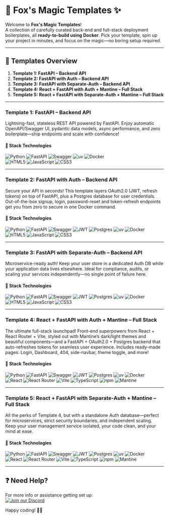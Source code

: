 # 🦊 Fox's Magic Templates ✨

Welcome to **Fox's Magic Templates**!  
A collection of carefully curated back-end and full-stack deployment boilerplates, all **ready-to-build using Docker**. Pick your template, spin up your project in minutes, and focus on the magic—no boring setup required.

---

## 🔮 Templates Overview

1. **Template 1: FastAPI – Backend API**  
2. **Template 2: FastAPI with Auth – Backend API**  
3. **Template 3: FastAPI with Separate-Auth – Backend API**  
4. **Template 4: React + FastAPI with Auth + Mantine – Full Stack**  
5. **Template 5: React + FastAPI with Separate-Auth + Mantine – Full Stack**  

---

### Template 1: FastAPI – Backend API  
Lightning-fast, stateless REST API powered by FastAPI. Enjoy automatic OpenAPI/Swagger UI, pydantic data models, async performance, and zero boilerplate—ship endpoints and scale with confidence!

#### 🚀 Stack Technologies  
![Python](https://img.shields.io/badge/python-3670A0?style=for-the-badge&logo=python&logoColor=ffdd54) ![FastAPI](https://img.shields.io/badge/FastAPI-005571?style=for-the-badge&logo=fastapi) ![Swagger](https://img.shields.io/badge/-Swagger-%23Clojure?style=for-the-badge&logo=swagger&logoColor=black) ![uv](https://img.shields.io/badge/uv-purple?style=for-the-badge&logo=uv&logoColor=%23DE5FE9) ![Docker](https://img.shields.io/badge/docker-%230db7ed.svg?style=for-the-badge&logo=docker&logoColor=white)  
![HTML5](https://img.shields.io/badge/html5-%23E34F26.svg?style=for-the-badge&logo=html5&logoColor=white) ![JavaScript](https://img.shields.io/badge/javascript-%23323330.svg?style=for-the-badge&logo=javascript&logoColor=%23F7DF1E) ![CSS3](https://img.shields.io/badge/CSS3-1572B6?style=for-the-badge&logo=css3&logoColor=white)

---

### Template 2: FastAPI with Auth – Backend API  
Secure your API in seconds! This template layers OAuth2.0 (JWT, refresh tokens) on top of FastAPI, plus a Postgres database for user credentials. Out-of-the-box signup, login, password-reset and token-refresh endpoints get you from zero to secure in one Docker command.

#### 🚀 Stack Technologies  
![Python](https://img.shields.io/badge/python-3670A0?style=for-the-badge&logo=python&logoColor=ffdd54) ![FastAPI](https://img.shields.io/badge/FastAPI-005571?style=for-the-badge&logo=fastapi) ![Swagger](https://img.shields.io/badge/-Swagger-%23Clojure?style=for-the-badge&logo=swagger&logoColor=black) ![JWT](https://img.shields.io/badge/JWT-black?style=for-the-badge&logo=JSON%20web%20tokens&logoColor=white) ![Postgres](https://img.shields.io/badge/postgres-%23316192.svg?style=for-the-badge&logo=postgresql&logoColor=white) ![uv](https://img.shields.io/badge/uv-purple?style=for-the-badge&logo=uv&logoColor=%23DE5FE9) ![Docker](https://img.shields.io/badge/docker-%230db7ed.svg?style=for-the-badge&logo=docker&logoColor=white)  
![HTML5](https://img.shields.io/badge/html5-%23E34F26.svg?style=for-the-badge&logo=html5&logoColor=white) ![JavaScript](https://img.shields.io/badge/javascript-%23323330.svg?style=for-the-badge&logo=javascript&logoColor=%23F7DF1E) ![CSS3](https://img.shields.io/badge/CSS3-1572B6?style=for-the-badge&logo=css3&logoColor=white)

---

### Template 3: FastAPI with Separate-Auth – Backend API  
Microservice-ready auth! Keep your user store in a dedicated Auth DB while your application data lives elsewhere. Ideal for compliance, audits, or scaling your services independently—no single point of failure here.

#### 🚀 Stack Technologies  
![Python](https://img.shields.io/badge/python-3670A0?style=for-the-badge&logo=python&logoColor=ffdd54) ![FastAPI](https://img.shields.io/badge/FastAPI-005571?style=for-the-badge&logo=fastapi) ![Swagger](https://img.shields.io/badge/-Swagger-%23Clojure?style=for-the-badge&logo=swagger&logoColor=black) ![JWT](https://img.shields.io/badge/JWT-black?style=for-the-badge&logo=JSON%20web%20tokens&logoColor=white) ![Postgres](https://img.shields.io/badge/postgres-%23316192.svg?style=for-the-badge&logo=postgresql&logoColor=white) ![uv](https://img.shields.io/badge/uv-purple?style=for-the-badge&logo=uv&logoColor=%23DE5FE9) ![Docker](https://img.shields.io/badge/docker-%230db7ed.svg?style=for-the-badge&logo=docker&logoColor=white)  
![HTML5](https://img.shields.io/badge/html5-%23E34F26.svg?style=for-the-badge&logo=html5&logoColor=white) ![JavaScript](https://img.shields.io/badge/javascript-%23323330.svg?style=for-the-badge&logo=javascript&logoColor=%23F7DF1E) ![CSS3](https://img.shields.io/badge/CSS3-1572B6?style=for-the-badge&logo=css3&logoColor=white)

---

### Template 4: React + FastAPI with Auth + Mantine – Full Stack  
The ultimate full-stack launchpad! Front-end superpowers from React + React Router + Vite, styled out with Mantine’s dark/light themes and beautiful components—and a FastAPI + OAuth2.0 + Postgres backend that auto-refreshes tokens for seamless user experience. Includes ready-made pages: Login, Dashboard, 404, side-navbar, theme toggle, and more!

#### 🚀 Stack Technologies  
![Python](https://img.shields.io/badge/python-3670A0?style=for-the-badge&logo=python&logoColor=ffdd54) ![FastAPI](https://img.shields.io/badge/FastAPI-005571?style=for-the-badge&logo=fastapi) ![Swagger](https://img.shields.io/badge/-Swagger-%23Clojure?style=for-the-badge&logo=swagger&logoColor=black) ![JWT](https://img.shields.io/badge/JWT-black?style=for-the-badge&logo=JSON%20web%20tokens&logoColor=white) ![Postgres](https://img.shields.io/badge/postgres-%23316192.svg?style=for-the-badge&logo=postgresql&logoColor=white) ![uv](https://img.shields.io/badge/uv-purple?style=for-the-badge&logo=uv&logoColor=%23DE5FE9) ![Docker](https://img.shields.io/badge/docker-%230db7ed.svg?style=for-the-badge&logo=docker&logoColor=white)  
![React](https://img.shields.io/badge/react-%2320232a.svg?style=for-the-badge&logo=react&logoColor=%2361DAFB) ![React Router](https://img.shields.io/badge/React_Router-CA4245?style=for-the-badge&logo=react-router&logoColor=white) ![Vite](https://img.shields.io/badge/vite-%23646CFF.svg?style=for-the-badge&logo=vite&logoColor=white) ![TypeScript](https://img.shields.io/badge/typescript-%23007ACC.svg?style=for-the-badge&logo=typescript&logoColor=white) ![npm](https://img.shields.io/badge/NPM-%23CB3837.svg?style=for-the-badge&logo=npm&logoColor=white) ![Mantine](https://img.shields.io/badge/Mantine-ffffff?style=for-the-badge&logo=Mantine&logoColor=339af0)

---

### Template 5: React + FastAPI with Separate-Auth + Mantine – Full Stack  
All the perks of Template 4, but with a standalone Auth database—perfect for microservices, strict security boundaries, and independent scaling. Keep your user management service isolated, your code clean, and your mind at ease.

#### 🚀 Stack Technologies  
![Python](https://img.shields.io/badge/python-3670A0?style=for-the-badge&logo=python&logoColor=ffdd54) ![FastAPI](https://img.shields.io/badge/FastAPI-005571?style=for-the-badge&logo=fastapi) ![Swagger](https://img.shields.io/badge/-Swagger-%23Clojure?style=for-the-badge&logo=swagger&logoColor=black) ![JWT](https://img.shields.io/badge/JWT-black?style=for-the-badge&logo=JSON%20web%20tokens&logoColor=white) ![Postgres](https://img.shields.io/badge/postgres-%23316192.svg?style=for-the-badge&logo=postgresql&logoColor=white) ![uv](https://img.shields.io/badge/uv-purple?style=for-the-badge&logo=uv&logoColor=%23DE5FE9) ![Docker](https://img.shields.io/badge/docker-%230db7ed.svg?style=for-the-badge&logo=docker&logoColor=white)  
![React](https://img.shields.io/badge/react-%2320232a.svg?style=for-the-badge&logo=react&logoColor=%2361DAFB) ![React Router](https://img.shields.io/badge/React_Router-CA4245?style=for-the-badge&logo=react-router&logoColor=white) ![Vite](https://img.shields.io/badge/vite-%23646CFF.svg?style=for-the-badge&logo=vite&logoColor=white) ![TypeScript](https://img.shields.io/badge/typescript-%23007ACC.svg?style=for-the-badge&logo=typescript&logoColor=white) ![npm](https://img.shields.io/badge/NPM-%23CB3837.svg?style=for-the-badge&logo=npm&logoColor=white) ![Mantine](https://img.shields.io/badge/Mantine-ffffff?style=for-the-badge&logo=Mantine&logoColor=339af0)

---

## ❓ Need Help?

For more info or assistance getting set up:  
[![Join our Discord](https://img.shields.io/badge/Join%20our%20Discord-7289DA?style=for-the-badge&logo=discord&logoColor=white)](https://discord.fallenservers.com)

Happy coding! 🦊🚀  